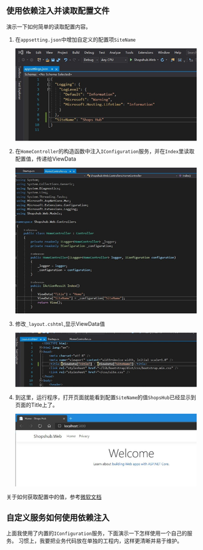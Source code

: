 ## 使用依赖注入并读取配置文件

演示一下如何简单的读取配置内容。

1. 在`appsetting.json`中增加自定义的配置项`SiteName`

    ![addconfig](images/add-config-sitename.jpg)

2. 在`HomeController`的构造函数中注入`IConfiguration`服务，并在`Index`里读取配置值，传递给ViewData

    ![add-contraller-website](images/add-contraller-website.jpg)

3. 修改`_layout.cshtml`,显示ViewData值

    ![add-layout-sitename](images/add-layout-sitename.jpg)

4. 到这里，运行程序，打开页面就能看到配置`SiteName`的值`ShopsHub`已经显示到页面的Title上了。

    ![title-sitename](images/title-sitename.jpg)

关于如何获取配置中的值，参考[微软文档](https://docs.microsoft.com/zh-cn/aspnet/core/fundamentals/configuration/)

## 自定义服务如何使用依赖注入

上面我使用了内置的`IConfiguration`服务，下面演示一下怎样使用一个自己的服务。
习惯上，我要把业务代码放在单独的工程内，这样更清晰并易于维护。

